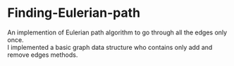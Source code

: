 # Finding-Eulerian-path
An implemention of Eulerian path algorithm to go through all the edges only once.\
I implemented a basic graph data structure who contains only add and remove edges methods.